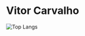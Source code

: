 # Vitor Carvalho

![Top Langs](https://github-readme-stats-git-masterrstaa-rickstaa.vercel.app/api/top-langs/?username=VitorCarvalho0&bg_color=000&border_color=30A3DC&title_color=E94D5F&text_color=FFF)